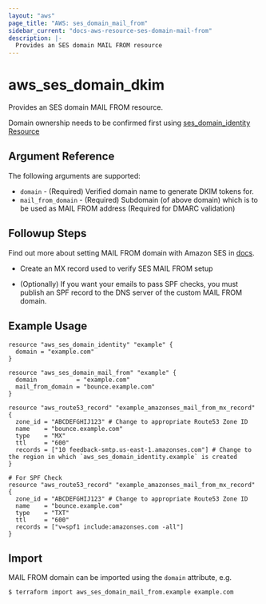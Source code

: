 ```yaml
---
layout: "aws"
page_title: "AWS: ses_domain_mail_from"
sidebar_current: "docs-aws-resource-ses-domain-mail-from"
description: |-
  Provides an SES domain MAIL FROM resource
---
```


# aws\_ses\_domain\_dkim

Provides an SES domain MAIL FROM resource.

Domain ownership needs to be confirmed first using [ses_domain_identity Resource](/docs/providers/aws/r/ses_domain_identity.html)

## Argument Reference

The following arguments are supported:

* `domain` - (Required) Verified domain name to generate DKIM tokens for.
* `mail_from_domain` - (Required) Subdomain (of above domain) which is to be used as MAIL FROM address (Required for DMARC validation)

## Followup Steps

Find out more about setting MAIL FROM domain with Amazon SES in [docs](https://docs.aws.amazon.com/ses/latest/DeveloperGuide/mail-from-set.html).

* Create an MX record used to verify SES MAIL FROM setup

* (Optionally) If you want your emails to pass SPF checks, you must publish an SPF record to the DNS server of the custom MAIL FROM domain.

## Example Usage

```hcl
resource "aws_ses_domain_identity" "example" {
  domain = "example.com"
}

resource "aws_ses_domain_mail_from" "example" {
  domain           = "example.com"
  mail_from_domain = "bounce.example.com"
}

resource "aws_route53_record" "example_amazonses_mail_from_mx_record" {
  zone_id = "ABCDEFGHIJ123" # Change to appropriate Route53 Zone ID
  name    = "bounce.example.com"
  type    = "MX"
  ttl     = "600"
  records = ["10 feedback-smtp.us-east-1.amazonses.com"] # Change to the region in which `aws_ses_domain_identity.example` is created
}

# For SPF Check
resource "aws_route53_record" "example_amazonses_mail_from_mx_record" {
  zone_id = "ABCDEFGHIJ123" # Change to appropriate Route53 Zone ID
  name    = "bounce.example.com"
  type    = "TXT"
  ttl     = "600"
  records = ["v=spf1 include:amazonses.com -all"]
}

```

## Import

MAIL FROM domain can be imported using the `domain` attribute, e.g.

```
$ terraform import aws_ses_domain_mail_from.example example.com
```
